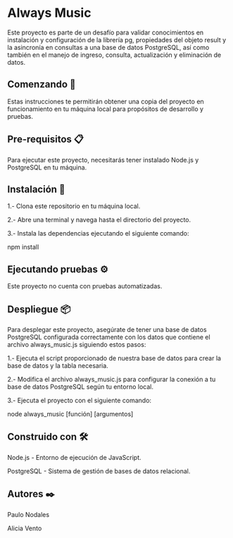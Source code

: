 # Always Music

Este proyecto es parte de un desafío para validar conocimientos en instalación y configuración de la librería pg, propiedades del objeto result y la asincronía en consultas a una base de datos PostgreSQL, así como también en el manejo de ingreso, consulta, actualización y eliminación de datos.

## Comenzando 🚀

Estas instrucciones te permitirán obtener una copia del proyecto en funcionamiento en tu máquina local para propósitos de desarrollo y pruebas.

## Pre-requisitos 📋

Para ejecutar este proyecto, necesitarás tener instalado Node.js y PostgreSQL en tu máquina.

## Instalación 🔧

1.- Clona este repositorio en tu máquina local.

2.- Abre una terminal y navega hasta el directorio del proyecto.

3.- Instala las dependencias ejecutando el siguiente comando:

npm install

## Ejecutando pruebas ⚙️

Este proyecto no cuenta con pruebas automatizadas.

## Despliegue 📦

Para desplegar este proyecto, asegúrate de tener una base de datos PostgreSQL configurada correctamente con los datos que contiene el archivo always_music.js siguiendo estos pasos:

1.- Ejecuta el script proporcionado de nuestra base de datos para crear la base de datos y la tabla necesaria.

2.- Modifica el archivo always_music.js para configurar la conexión a tu base de datos PostgreSQL según tu entorno local.

3.- Ejecuta el proyecto con el siguiente comando:

node always_music [función] [argumentos]

## Construido con 🛠️

Node.js - Entorno de ejecución de JavaScript.

PostgreSQL - Sistema de gestión de bases de datos relacional.

## Autores ✒️

Paulo Nodales

Alicia Vento
